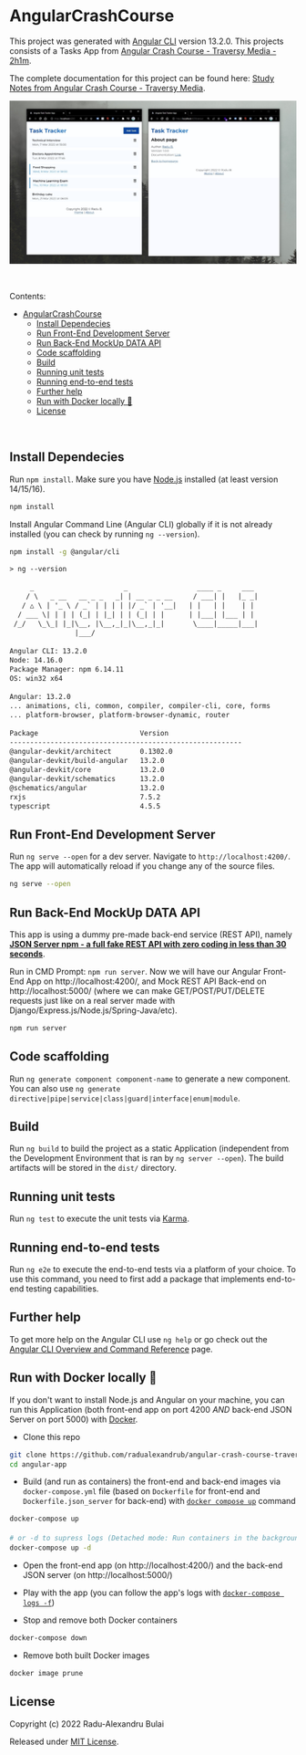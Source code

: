 # AngularCrashCourse

This project was generated with [Angular CLI](https://github.com/angular/angular-cli) version 13.2.0. This projects consists of a Tasks App from [Angular Crash Course - Traversy Media - 2h1m](https://www.youtube.com/watch?v=3dHNOWTI7H8).

The complete documentation for this project can be found here: [Study Notes from Angular Crash Course - Traversy Media](https://github.com/radualexandrub/Study/blob/master/Angular/README.md).

![Angular Crash Course App Demo Screenshot](./Angular-Crash-Course-App-Demo.jpg)

<br/>

Contents:

- [AngularCrashCourse](#angularcrashcourse)
  - [Install Dependecies](#install-dependecies)
  - [Run Front-End Development Server](#run-front-end-development-server)
  - [Run Back-End MockUp DATA API](#run-back-end-mockup-data-api)
  - [Code scaffolding](#code-scaffolding)
  - [Build](#build)
  - [Running unit tests](#running-unit-tests)
  - [Running end-to-end tests](#running-end-to-end-tests)
  - [Further help](#further-help)
  - [Run with Docker locally 🚀](#run-with-docker-locally-)
  - [License](#license)

<br/>

## Install Dependecies

Run `npm install`. Make sure you have [Node.js](https://nodejs.org/en/download/) installed (at least version 14/15/16).

```bash
npm install
```

Install Angular Command Line (Angular CLI) globally if it is not already installed (you can check by running `ng --version`).

```bash
npm install -g @angular/cli
```

```
> ng --version

     _                      _                 ____ _     ___
    / \   _ __   __ _ _   _| | __ _ _ __     / ___| |   |_ _|
   / △ \ | '_ \ / _` | | | | |/ _` | '__|   | |   | |    | |
  / ___ \| | | | (_| | |_| | | (_| | |      | |___| |___ | |
 /_/   \_\_| |_|\__, |\__,_|_|\__,_|_|       \____|_____|___|
                |___/

Angular CLI: 13.2.0
Node: 14.16.0
Package Manager: npm 6.14.11
OS: win32 x64

Angular: 13.2.0
... animations, cli, common, compiler, compiler-cli, core, forms
... platform-browser, platform-browser-dynamic, router

Package                         Version
---------------------------------------------------------
@angular-devkit/architect       0.1302.0
@angular-devkit/build-angular   13.2.0
@angular-devkit/core            13.2.0
@angular-devkit/schematics      13.2.0
@schematics/angular             13.2.0
rxjs                            7.5.2
typescript                      4.5.5
```

## Run Front-End Development Server

Run `ng serve --open` for a dev server. Navigate to `http://localhost:4200/`. The app will automatically reload if you change any of the source files.

```bash
ng serve --open
```

## Run Back-End MockUp DATA API

This app is using a dummy pre-made back-end service (REST API), namely **[JSON Server npm - a full fake REST API with zero coding in less than 30 seconds](https://www.npmjs.com/package/json-server)**.

Run in CMD Prompt: `npm run server`. Now we will have our Angular Front-End App on http://localhost:4200/, and Mock REST API Back-end on http://localhost:5000/ (where we can make GET/POST/PUT/DELETE requests just like on a real server made with Django/Express.js/Node.js/Spring-Java/etc).

```bash
npm run server
```

## Code scaffolding

Run `ng generate component component-name` to generate a new component. You can also use `ng generate directive|pipe|service|class|guard|interface|enum|module`.

## Build

Run `ng build` to build the project as a static Application (independent from the Development Environment that is ran by `ng server --open`). The build artifacts will be stored in the `dist/` directory.

## Running unit tests

Run `ng test` to execute the unit tests via [Karma](https://karma-runner.github.io).

## Running end-to-end tests

Run `ng e2e` to execute the end-to-end tests via a platform of your choice. To use this command, you need to first add a package that implements end-to-end testing capabilities.

## Further help

To get more help on the Angular CLI use `ng help` or go check out the [Angular CLI Overview and Command Reference](https://angular.io/cli) page.

## Run with Docker locally 🚀

If you don't want to install Node.js and Angular on your machine, you can run this Application (both front-end app on port 4200 _AND_ back-end JSON Server on port 5000) with [Docker](https://www.docker.com/products/docker-desktop/).

- Clone this repo

```bash
git clone https://github.com/radualexandrub/angular-crash-course-traversy angular-app
cd angular-app
```

- Build (and run as containers) the front-end and back-end images via `docker-compose.yml` file (based on `Dockerfile` for front-end and `Dockerfile.json_server` for back-end) with [`docker compose up`](https://docs.docker.com/engine/reference/commandline/compose_up/) command

```bash
docker-compose up

# or -d to supress logs (Detached mode: Run containers in the background)
docker-compose up -d
```

- Open the front-end app (on http://localhost:4200/) and the back-end JSON server (on http://localhost:5000/)

- Play with the app (you can follow the app's logs with [`docker-compose logs -f`](https://docs.docker.com/engine/reference/commandline/compose_logs/))

- Stop and remove both Docker containers

```bash
docker-compose down
```

- Remove both built Docker images

```bash
docker image prune
```

## License

Copyright (c) 2022 Radu-Alexandru Bulai

Released under [MIT License](./LICENSE.md).
